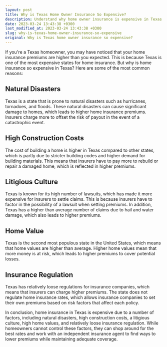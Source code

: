 ```yaml
---
layout: post
title: Why is Texas Home Owner Insurance So Expensive?
description: Understand why home owner insurance is expensive in Texas - the second most populous state in the United States. Learn the common factors that make home owner insurance premiums high.
date: 2023-03-24 13:43:38 +0300
last_modified_at: 2023-03-24 13:43:38 +0300
slug: why-is-texas-home-owner-insurance-so-expensive
original: Why is Texas home owner insurance so expensive?
---
```

If you're a Texas homeowner, you may have noticed that your home insurance premiums are higher than you expected. This is because Texas is one of the most expensive states for home insurance. But why is home insurance so expensive in Texas? Here are some of the most common reasons:

## Natural Disasters

Texas is a state that is prone to natural disasters such as hurricanes, tornadoes, and floods. These natural disasters can cause significant damage to homes, which leads to higher home insurance premiums. Insurers charge more to offset the risk of payout in the event of a catastrophic event.

## High Construction Costs

The cost of building a home is higher in Texas compared to other states, which is partly due to stricter building codes and higher demand for building materials. This means that insurers have to pay more to rebuild or repair a damaged home, which is reflected in higher premiums.

## Litigious Culture

Texas is known for its high number of lawsuits, which has made it more expensive for insurers to settle claims. This is because insurers have to factor in the possibility of a lawsuit when setting premiums. In addition, Texas has a higher than average number of claims due to hail and water damage, which also leads to higher premiums.

## Home Value

Texas is the second most populous state in the United States, which means that home values are higher than average. Higher home values mean that more money is at risk, which leads to higher premiums to cover potential losses.

## Insurance Regulation

Texas has relatively loose regulations for insurance companies, which means that insurers can charge higher premiums. The state does not regulate home insurance rates, which allows insurance companies to set their own premiums based on risk factors that affect each policy.

In conclusion, home insurance in Texas is expensive due to a number of factors, including natural disasters, high construction costs, a litigious culture, high home values, and relatively loose insurance regulation. While homeowners cannot control these factors, they can shop around for the best rates and work with an independent insurance agent to find ways to lower premiums while maintaining adequate coverage.